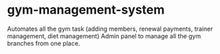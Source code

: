 # gym-management-system
Automates all the gym task (adding members, renewal payments, trainer management, diet management) Admin panel to manage all the gym branches from one place.

